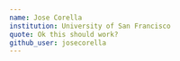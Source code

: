 ```yaml
---
name: Jose Corella
institution: University of San Francisco
quote: Ok this should work?
github_user: josecorella
---
```

